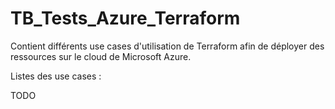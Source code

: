 # TB_Tests_Azure_Terraform

Contient différents use cases d'utilisation de Terraform afin de déployer des ressources sur le cloud de Microsoft Azure.

Listes des use cases :

TODO
